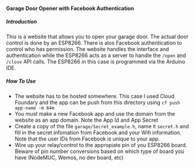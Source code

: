#### Garage Door Opener with Facebook Authentication

##### Introduction
This is a website that allows you to open your garage door. The actual door control is done by an ESP8266. There is alos Facebook authentication to control who has permission. The website handles the interface and authentication while the ESP8266 acts as a server to handle the `/open` and `/close` API calls. The ESP8266 in this case is programmed via the Arduino IDE. 

##### How To Use
* The website has to be hosted somewhere. This case I used Cloud Foundary and the app can be push from this directory using `cf push app-name -m 64m`
* You must make a new Facebook app and use the domain from the website as an app domain. Note the App Id and App Secret
* Create a copy of the file `garage/Secret_example.h`, name it `secret.h` and fill in the secret infomation from Facebook and your Wifi information. Note that the user IDs from Facebook is unique to your app.
* Wire up your relay/control to the appropiate pin of you ESP8266 board. Beware of pin number conversions based on which type of board you have (NodeMUC, Wemos, no dev board, etc)
